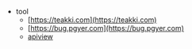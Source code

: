 + tool
  + [https://teakki.com](https://teakki.com)
  + [https://bug.pgyer.com](https://bug.pgyer.com)
  + [apiview](https://apiview.com)